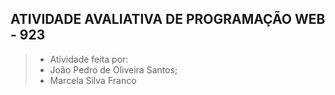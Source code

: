 ## ATIVIDADE AVALIATIVA DE PROGRAMAÇÃO WEB - 923

> - Atividade feita por:
> - João Pedro de Oliveira Santos;
> - Marcela Silva Franco